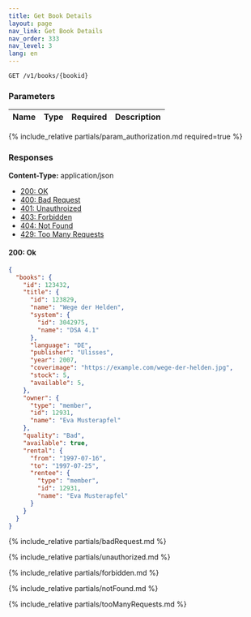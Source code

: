 ```yaml
---
title: Get Book Details
layout: page
nav_link: Get Book Details
nav_order: 333
nav_level: 3
lang: en
---
```


```
GET /v1/books/{bookid}
```

### Parameters

| Name | Type  | Required | Description |
|:--------------|:--------|:----------:|:----------------------------------------------------------------------------------|
{% include_relative partials/param_authorization.md required=true %}

### Responses
**Content-Type:** application/json
- [200: OK](#200-ok)
- [400: Bad Request](#400-bad-request)
- [401: Unauthroized](#401-unauthorized)
- [403: Forbidden](#403-forbidden)
- [404: Not Found](#404-not-found)
- [429: Too Many Requests](#429-too-many-requests)

#### 200: Ok
```json
{
  "books": {
    "id": 123432,
    "title": {
      "id": 123829,
      "name": "Wege der Helden",
      "system": {
        "id": 3042975,
        "name": "DSA 4.1"
      },
      "language": "DE",
      "publisher": "Ulisses",
      "year": 2007,
      "coverimage": "https://example.com/wege-der-helden.jpg",
      "stock": 5,
      "available": 5,
    },
    "owner": {
      "type": "member",
      "id": 12931,
      "name": "Eva Musterapfel"
    },
    "quality": "Bad",
    "available": true,
    "rental": {
      "from": "1997-07-16",
      "to": "1997-07-25",
      "rentee": {
        "type": "member",
        "id": 12931,
        "name": "Eva Musterapfel"
      }
    }
  }
}
```

{% include_relative partials/badRequest.md %}

{% include_relative partials/unauthorized.md %}

{% include_relative partials/forbidden.md %}

{% include_relative partials/notFound.md %}

{% include_relative partials/tooManyRequests.md %}
